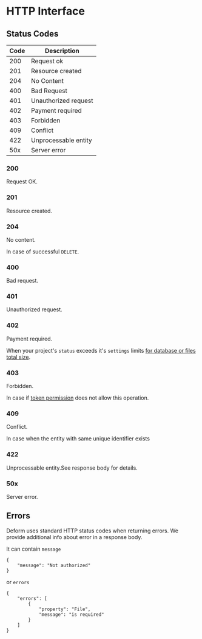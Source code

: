 # HTTP Interface

## Status Codes

Code |  Description
---- | ------------
200  | Request ok
201  | Resource created
204  | No Content
400  | Bad Request
401  | Unauthorized request
402  | Payment required
403  | Forbidden
409  | Conflict
422  | Unprocessable entity
50x  | Server error

### 200

Request OK.

### 201

Resource created.

### 204

No content.

In case of successful `DELETE`.

### 400

Bad request.

### 401

Unauthorized request.

### 402

Payment required.

When your project's `status` exceeds it's `settings` limits [for database or files total size](/projects/#settings).

### 403

Forbidden.

In case if [token permission](/tokens/#permission) does not allow this operation.

### 409

Conflict.

In case when the entity with same unique identifier exists

### 422

Unprocessable entity.See response body for details.

### 50x

Server error.


## Errors

Deform uses standard HTTP status codes when returning errors. We provide additional info about error in a response body.

It can contain `message`

    {
    	"message": "Not authorized"
    }

or `errors`

    {
		"errors": [
    		{
    			"property": "File",
    			"message": "is required"
    		}
    	]
    }
